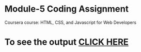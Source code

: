 # Module-5 Coding Assignment

Coursera course: HTML, CSS, and Javascript for Web Developers

# To see the output [CLICK HERE](https://vyshnavi-v.github.io/Coursera-HTML-CSS-Javascript-for-Web-Developers/module-5/index.html)
